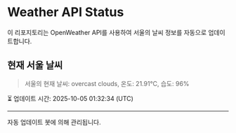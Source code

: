 
# Weather API Status

이 리포지토리는 OpenWeather API를 사용하여 서울의 날씨 정보를 자동으로 업데이트합니다.

## 현재 서울 날씨
> 서울의 현재 날씨: overcast clouds, 온도: 21.91°C, 습도: 96%

⏳ 업데이트 시간: 2025-10-05 01:32:34 (UTC)

---
자동 업데이트 봇에 의해 관리됩니다.
